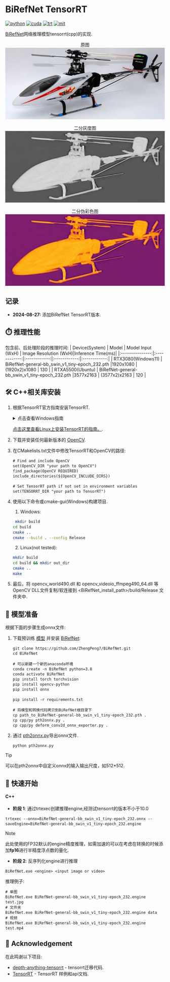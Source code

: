 <div align="left">

BiRefNet TensorRT
===========================

[![python](https://img.shields.io/badge/python-3.10.12-green)](https://www.python.org/downloads/release/python-31012/)
[![cuda](https://img.shields.io/badge/cuda-12.4-green)](https://developer.nvidia.com/cuda-downloads)
[![trt](https://img.shields.io/badge/TRT-10.3-green)](https://developer.nvidia.com/tensorrt)
[![mit](https://img.shields.io/badge/license-MIT-blue)](https://github.com/lbq779660843/BiRefNet-Tensorrt/blob/main/LICENSE)

</div>

[BiRefNet](https://github.com/ZhengPeng7/BiRefNet)网络推理模型tensorrt(cpp)的实现.

<p align="center">
  原图
  <img src="assets/Helicopter.jpg" height="225px" width="720px" />
</p>
<p align="center">
  二分灰度图
  <img src="assets/Helicopter_gray.jpg" height="225px" width="720px" />
</p>
<p align="center">
  二分伪彩色图
  <img src="assets/Helicopter_pseudo.jpg" height="225px" width="720px" />
</p>

## 记录
* **2024-08-27:** 添加BiRefNet TensorRT版本.
  
## ⏱️ 推理性能

包含前、后处理阶段的推理时间:
| Device(System)          | Model | Model Input (WxH) |  Image Resolution (WxH)|Inference Time(ms)|
|:---------------:|:------------:|:------------:|:------------:|:------------:|
| RTX3080(Windows11)        | BiRefNet-general-bb_swin_v1_tiny-epoch_232.pth  |1920x1080  |  (1920x2)x1080    | 130     |
| RTXA5500(Ubuntu)        | BiRefNet-general-bb_swin_v1_tiny-epoch_232.pth  |3577x2163  | (3577x2)x2163    | 120     |

## 🛠️ C++相关库安装

1. 根据TensorRT官方指南安装TensorRT.

    <details>
    <summary>点击查看Windows指南</summary>     
   
    1. 下载与你的Windows版本匹配的[TensorRT](https://developer.nvidia.com/tensorrt)压缩包,TensorRT版本要大于10.0.
    2. 选择你想要安装TensorRT的路径。压缩包将会解压到一个名为 TensorRT-10.x.x.x 的子目录中。以下步骤中，该目录将被称为 <installpath>.
    3. 将 TensorRT-10.x.x.x.Windows10.x86_64.cuda-x.x.zip 文件解压到你选择的位置。 其中:
    - `10.x.x.x` 是你的TensorRT版本
    - `cuda-x.x` 是CUDA版本，比如 `12.4`, `11.8` 或 `12.0`
    4. 将TensorRT库文件添加到系统的 PATH 中。为此，将 <installpath>/lib 目录下的DLL文件复制到你的CUDA安装目录中，例如 C:\Program Files\NVIDIA GPU Computing Toolkit\CUDA\vX.Y\bin，其中 vX.Y 是你的CUDA版本。CUDA安装程序应已将CUDA路径添加到你的系统PATH中.
   
    </details>

    [点击这里查看Linux上安装TensorRT的指南。](https://github.com/wang-xinyu/tensorrtx/blob/master/tutorials/install.md). 

2. 下载并安装任何最新版本的 [OpenCV](https://opencv.org/releases/). 
3. 在CMakelists.txt文件中修改TensorRT和OpenCV的路径:
   ```
   # Find and include OpenCV
   set(OpenCV_DIR "your path to OpenCV")
   find_package(OpenCV REQUIRED)
   include_directories(${OpenCV_INCLUDE_DIRS})
   
   # Set TensorRT path if not set in environment variables
   set(TENSORRT_DIR "your path to TensorRT")
   ```
  
4. 使用以下命令或cmake-gui(Windows)构建项目.

    1. Windows:
    ```bash
     mkdir build
    cd build
    cmake ..
    cmake --build . --config Release
    ```

    2. Linux(not tested):
    ```bash
    mkdir build
    cd build && mkdir out_dir
    cmake ..
    make
    ```

5. 最后，将 opencv_world490.dll 和 opencv_videoio_ffmpeg490_64.dll 等OpenCV DLL文件复制/软连接到 <BiRefNet_install_path>/build/Release 文件夹中.


## 🤖 模型准备
根据下面的步骤生成onnx文件:

1. 下载预训练 [模型](https://github.com/ZhengPeng7/BiRefNet/releases/download/v1/BiRefNet-general-bb_swin_v1_tiny-epoch_232.pth) 并安装 [BiRefNet](https://github.com/ZhengPeng7/BiRefNet):
   ``` shell
   git clone https://github.com/ZhengPeng7/BiRefNet.git
   cd BiRefNet
   
   # 可以新建一个新的anaconda环境
   conda create -n BiRefNet python=3.8
   conda activate BiRefNet
   pip install torch torchvision
   pip install opencv-python
   pip install onnx
   
   pip install -r requirements.txt
   
   # 将模型和转换代码拷贝到BiRefNet根目录下
   cp path_to_BiRefNet-general-bb_swin_v1_tiny-epoch_232.pth . 
   cp cpp/py pth2onnx.py .
   cp cpp/py deform_conv2d_onnx_exporter.py .
   ```

2. 通过 [pth2onnx.py](https://github.com/spacewalk01/BiRefNet/blob/main/export.py)导出onnx文件. 

    ``` shell
    python pth2onnx.py
    ```

> [!TIP]
> 可以在pth2onnx中自定义onnx的输入输出尺度，如512*512.

## 🚀 快速开始
#### C++

- **阶段 1**: 通过trtexec创建推理engine,经测试tensorrt的版本不小于10.0
``` shell
trtexec --onnx=BiRefNet-general-bb_swin_v1_tiny-epoch_232.onnx --saveEngine=BiRefNet-general-bb_swin_v1_tiny-epoch_232.engine
```

> [!NOTE]
> 此处使用的FP32默认的engine精度推理，如需加速的可以在考虑在转换的时候添加**fp16**进行半精度浮点数的量化.

- **阶段 2**: 反序列化engine进行推理
``` shell
BiRefNet.exe <engine> <input image or video>
```

推理例子:
``` shell
# 单图
BiRefNet.exe BiRefNet-general-bb_swin_v1_tiny-epoch_232.engine test.jpg
# 文件夹
BiRefNet.exe BiRefNet-general-bb_swin_v1_tiny-epoch_232.engine data
# 视频
BiRefNet.exe BiRefNet-general-bb_swin_v1_tiny-epoch_232.engine test.mp4 
```

## 👏 Acknowledgement

在此鸣谢以下项目:
- [depth-anything-tensorrt](https://github.com/spacewalk01/depth-anything-tensorrt) - tensorrt迁移代码.
- [TensorRT](https://github.com/NVIDIA/TensorRT/tree/release/10.3/samples) - TensorRT 样例和api文档.
